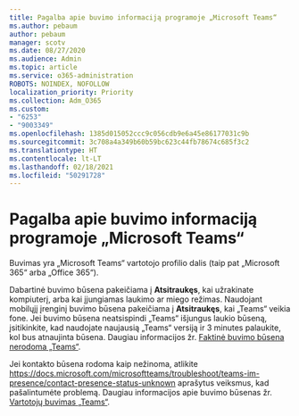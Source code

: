 ```yaml
---
title: Pagalba apie buvimo informaciją programoje „Microsoft Teams“
ms.author: pebaum
author: pebaum
manager: scotv
ms.date: 08/27/2020
ms.audience: Admin
ms.topic: article
ms.service: o365-administration
ROBOTS: NOINDEX, NOFOLLOW
localization_priority: Priority
ms.collection: Adm_O365
ms.custom:
- "6253"
- "9003349"
ms.openlocfilehash: 1385d015052ccc9c056cdb9e6a45e86177031c9b
ms.sourcegitcommit: 3c708a4a349b60b59bc623c44fb78674c685f3c2
ms.translationtype: HT
ms.contentlocale: lt-LT
ms.lasthandoff: 02/18/2021
ms.locfileid: "50291728"
---
```

# <a name="help-with-presence-in-microsoft-teams"></a>Pagalba apie buvimo informaciją programoje „Microsoft Teams“

Buvimas yra „Microsoft Teams“ vartotojo profilio dalis (taip pat „Microsoft 365“ arba „Office 365“). 

Dabartinė buvimo būsena pakeičiama į **Atsitraukęs**, kai užrakinate kompiuterį, arba kai įjungiamas laukimo ar miego režimas. Naudojant mobilųjį įrenginį buvimo būsena pakeičiama į **Atsitraukęs**, kai „Teams“ veikia fone. Jei buvimo būsena neatsispindi „Teams“ išjungus laukio būseną, įsitikinkite, kad naudojate naujausią „Teams“ versiją ir 3 minutes palaukite, kol bus atnaujinta būsena. Daugiau informacijos žr. [Faktinė buvimo būsena nerodoma „Teams“](https://docs.microsoft.com/microsoftteams/troubleshoot/teams-im-presence/presence-not-show-actual-status).

Jei kontakto būsena rodoma kaip nežinoma, atlikite https://docs.microsoft.com/microsoftteams/troubleshoot/teams-im-presence/contact-presence-status-unknown aprašytus veiksmus, kad pašalintumėte problemą.
Daugiau informacijos apie buvimo būsenas žr. [Vartotojų buvimas „Teams“](https://docs.microsoft.com/microsoftteams/presence-admins).

